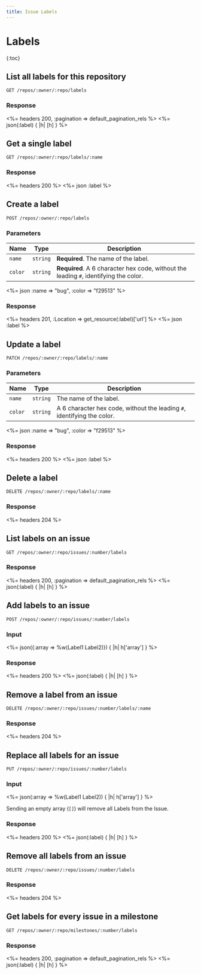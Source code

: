 ```yaml
---
title: Issue Labels
---
```


# Labels

{:toc}

## List all labels for this repository

    GET /repos/:owner/:repo/labels

### Response

<%= headers 200, :pagination => default_pagination_rels %>
<%= json(:label) { |h| [h] } %>

## Get a single label

    GET /repos/:owner/:repo/labels/:name

### Response

<%= headers 200 %>
<%= json :label %>

## Create a label

    POST /repos/:owner/:repo/labels

### Parameters

Name | Type | Description
-----|------|--------------
`name`|`string` | **Required**. The name of the label.
`color`|`string` |**Required**.  A 6 character hex code, without the leading `#`, identifying the color.


<%= json :name => "bug", :color => "f29513" %>

### Response

<%= headers 201, :Location => get_resource(:label)['url'] %>
<%= json :label %>

## Update a label

    PATCH /repos/:owner/:repo/labels/:name

### Parameters

Name | Type | Description
-----|------|--------------
`name`|`string` | The name of the label.
`color`|`string` | A 6 character hex code, without the leading `#`, identifying the color.


<%= json :name => "bug", :color => "f29513" %>

### Response

<%= headers 200 %>
<%= json :label %>

## Delete a label

    DELETE /repos/:owner/:repo/labels/:name

### Response

<%= headers 204 %>

## List labels on an issue

    GET /repos/:owner/:repo/issues/:number/labels

### Response

<%= headers 200, :pagination => default_pagination_rels %>
<%= json(:label) { |h| [h] } %>

## Add labels to an issue

    POST /repos/:owner/:repo/issues/:number/labels

### Input

<%= json({:array => %w(Label1 Label2)}) { |h| h['array'] } %>

### Response

<%= headers 200 %>
<%= json(:label) { |h| [h] } %>

## Remove a label from an issue

    DELETE /repos/:owner/:repo/issues/:number/labels/:name

### Response

<%= headers 204 %>

## Replace all labels for an issue

    PUT /repos/:owner/:repo/issues/:number/labels

### Input

<%= json(:array => %w(Label1 Label2)) { |h| h['array'] } %>

Sending an empty array (`[]`) will remove all Labels from the Issue.

### Response

<%= headers 200 %>
<%= json(:label) { |h| [h] } %>

## Remove all labels from an issue

    DELETE /repos/:owner/:repo/issues/:number/labels

### Response

<%= headers 204 %>

## Get labels for every issue in a milestone

    GET /repos/:owner/:repo/milestones/:number/labels

### Response

<%= headers 200, :pagination => default_pagination_rels %>
<%= json(:label) { |h| [h] } %>
